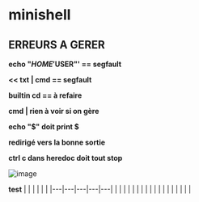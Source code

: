 # minishell

## ERREURS A GERER

**echo "$HOME '$USER"' == segfault**

**<< txt | cmd == segfault**

**builtin cd == à refaire**

**cmd | rien à voir si on gère**

**echo "$" doit print $**

**redirigé vers la bonne sortie**

**ctrl c dans heredoc doit tout stop**

![image](https://cdn.discordapp.com/attachments/856902451403423745/969613000052994068/unknown.png)

**test**
|   |   |   |   |   |
|---|---|---|---|---|
|   |   |   |   |   |
|   |   |   |   |   |
|   |   |   |   |   |
